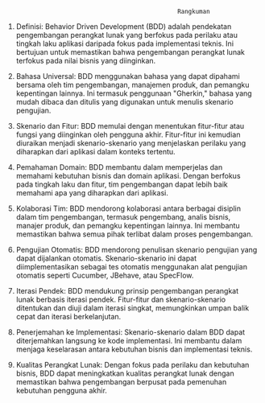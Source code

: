                                                     Rangkuman

1. Definisi: Behavior Driven Development (BDD) adalah pendekatan pengembangan perangkat lunak yang berfokus pada perilaku atau tingkah laku aplikasi daripada fokus pada implementasi teknis. Ini bertujuan untuk memastikan bahwa pengembangan perangkat lunak terfokus pada nilai bisnis yang diinginkan.

2. Bahasa Universal: BDD menggunakan bahasa yang dapat dipahami bersama oleh tim pengembangan, manajemen produk, dan pemangku kepentingan lainnya. Ini termasuk penggunaan "Gherkin," bahasa yang mudah dibaca dan ditulis yang digunakan untuk menulis skenario pengujian.

3. Skenario dan Fitur: BDD memulai dengan menentukan fitur-fitur atau fungsi yang diinginkan oleh pengguna akhir. Fitur-fitur ini kemudian diuraikan menjadi skenario-skenario yang menjelaskan perilaku yang diharapkan dari aplikasi dalam konteks tertentu.

4. Pemahaman Domain: BDD membantu dalam memperjelas dan memahami kebutuhan bisnis dan domain aplikasi. Dengan berfokus pada tingkah laku dan fitur, tim pengembangan dapat lebih baik memahami apa yang diharapkan dari aplikasi.

5. Kolaborasi Tim: BDD mendorong kolaborasi antara berbagai disiplin dalam tim pengembangan, termasuk pengembang, analis bisnis, manajer produk, dan pemangku kepentingan lainnya. Ini membantu memastikan bahwa semua pihak terlibat dalam proses pengembangan.

6. Pengujian Otomatis: BDD mendorong penulisan skenario pengujian yang dapat dijalankan otomatis. Skenario-skenario ini dapat diimplementasikan sebagai tes otomatis menggunakan alat pengujian otomatis seperti Cucumber, JBehave, atau SpecFlow.

7. Iterasi Pendek: BDD mendukung prinsip pengembangan perangkat lunak berbasis iterasi pendek. Fitur-fitur dan skenario-skenario ditentukan dan diuji dalam iterasi singkat, memungkinkan umpan balik cepat dan iterasi berkelanjutan.

8. Penerjemahan ke Implementasi: Skenario-skenario dalam BDD dapat diterjemahkan langsung ke kode implementasi. Ini membantu dalam menjaga keselarasan antara kebutuhan bisnis dan implementasi teknis.

9. Kualitas Perangkat Lunak: Dengan fokus pada perilaku dan kebutuhan bisnis, BDD dapat meningkatkan kualitas perangkat lunak dengan memastikan bahwa pengembangan berpusat pada pemenuhan kebutuhan pengguna akhir.
